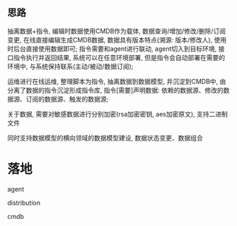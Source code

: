 ## 思路
抽离数据+指令, 编辑时数据使用CMDB作为载体, 数据查询/增加/修改/删除/订阅变更, 在线直接编辑生成CMDB数据, 数据具有版本特点(溯源: 版本/修改人), 使用时后台直接使用数据即可; 指令需要和agent进行联动, agent切入到目标环境, 接口指令执行并返回结果, 系统可以在任意环境部署, 但是指令会自动部署在需要的环境中, 与系统保持联系(主动/被动/数据订阅); 

运维进行在线运维, 整理脚本为指令, 抽离数据到数据模型, 并沉淀到CMDB中, 由分离了数据的指令沉淀形成指令库, 指令[需要]声明数据: 依赖的数据源、修改的数据源、订阅的数据源、触发的数据源;

关于数据, 需要对敏感数据进行分别加密(rsa加密密钥, aes加密原文), 支持二进制文件

同时支持数据模型的横向领域的数据模型建设, 数据状态变更、数据组合



# 落地

agent

distribution

cmdb






